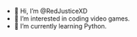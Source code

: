 - 👋 Hi, I’m @RedJusticeXD
- 👀 I’m interested in coding video games.
- 🌱 I’m currently learning Python.


<!---
RedJusticeXD/RedJusticeXD is a ✨ special ✨ repository because its `README.md` (this file) appears on your GitHub profile.
You can click the Preview link to take a look at your changes.
--->
